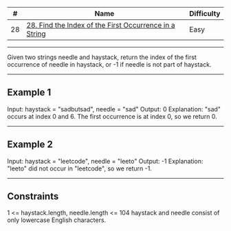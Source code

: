 | #   | Name                                                                                                                                                    | Difficulty |
| --- | ------------------------------------------------------------------------------------------------------------------------------------------------------- | ---------- |
| 28  | [28. Find the Index of the First Occurrence in a String](https://leetcode.com/problems/find-the-index-of-the-first-occurrence-in-a-string/description/) | Easy       |

---

Given two strings needle and haystack, return the index of the first occurrence of needle in haystack, or -1 if needle is not part of haystack.

---

## Example 1
Input: haystack = "sadbutsad", needle = "sad"
Output: 0
Explanation: "sad" occurs at index 0 and 6.
The first occurrence is at index 0, so we return 0.

---

## Example 2
Input: haystack = "leetcode", needle = "leeto"
Output: -1
Explanation: "leeto" did not occur in "leetcode", so we return -1.

---

## Constraints
1 <= haystack.length, needle.length <= 104
haystack and needle consist of only lowercase English characters.